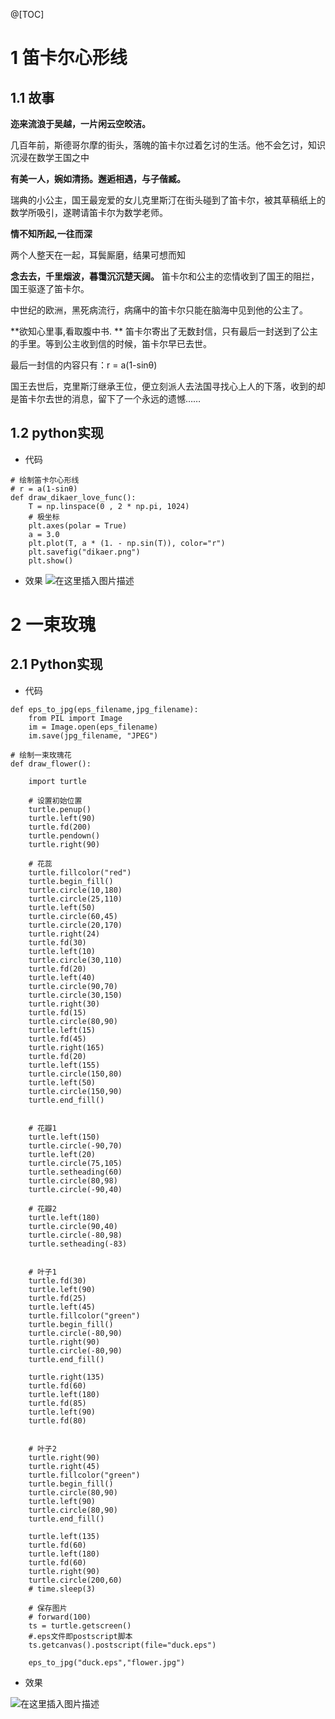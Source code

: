 ﻿@[TOC]

# 1 笛卡尔心形线

## 1.1 故事

**迩来流浪于吴越，一片闲云空皎洁。** 

几百年前，斯德哥尔摩的街头，落魄的笛卡尔过着乞讨的生活。他不会乞讨，知识沉浸在数学王国之中

**有美一人，婉如清扬。邂逅相遇，与子偕臧。**

瑞典的小公主，国王最宠爱的女儿克里斯汀在街头碰到了笛卡尔，被其草稿纸上的数学所吸引，遂聘请笛卡尔为数学老师。

**情不知所起,一往而深**

两个人整天在一起，耳鬓厮磨，结果可想而知

**念去去，千里烟波，暮霭沉沉楚天阔。**
笛卡尔和公主的恋情收到了国王的阻拦，国王驱逐了笛卡尔。

中世纪的欧洲，黑死病流行，病痛中的笛卡尔只能在脑海中见到他的公主了。

**欲知心里事,看取腹中书. **
笛卡尔寄出了无数封信，只有最后一封送到了公主的手里。等到公主收到信的时候，笛卡尔早已去世。

最后一封信的内容只有：r = a(1-sinθ)

国王去世后，克里斯汀继承王位，便立刻派人去法国寻找心上人的下落，收到的却是笛卡尔去世的消息，留下了一个永远的遗憾……

## 1.2 python实现

* 代码

```
# 绘制笛卡尔心形线
# r = a(1-sinθ)
def draw_dikaer_love_func():
    T = np.linspace(0 , 2 * np.pi, 1024)
    # 极坐标
    plt.axes(polar = True)
    a = 3.0
    plt.plot(T, a * (1. - np.sin(T)), color="r")
    plt.savefig("dikaer.png")
    plt.show()
```
* 效果
![在这里插入图片描述](https://img-blog.csdnimg.cn/20200519091242412.png?x-oss-process=image/watermark,type_ZmFuZ3poZW5naGVpdGk,shadow_10,text_aHR0cHM6Ly9ibG9nLmNzZG4ubmV0L2thaWthaV9zaw==,size_16,color_FFFFFF,t_70#pic_center)

# 2 一束玫瑰

## 2.1 Python实现

* 代码

```
def eps_to_jpg(eps_filename,jpg_filename):
    from PIL import Image
    im = Image.open(eps_filename)
    im.save(jpg_filename, "JPEG")

# 绘制一束玫瑰花
def draw_flower():

    import turtle
    
    # 设置初始位置
    turtle.penup()
    turtle.left(90)
    turtle.fd(200)
    turtle.pendown()
    turtle.right(90)
    
    # 花蕊
    turtle.fillcolor("red")
    turtle.begin_fill()
    turtle.circle(10,180)
    turtle.circle(25,110)
    turtle.left(50)
    turtle.circle(60,45)
    turtle.circle(20,170)
    turtle.right(24)
    turtle.fd(30)
    turtle.left(10)
    turtle.circle(30,110)
    turtle.fd(20)
    turtle.left(40)
    turtle.circle(90,70)
    turtle.circle(30,150)
    turtle.right(30)
    turtle.fd(15)
    turtle.circle(80,90)
    turtle.left(15)
    turtle.fd(45)
    turtle.right(165)
    turtle.fd(20)
    turtle.left(155)
    turtle.circle(150,80)
    turtle.left(50)
    turtle.circle(150,90)
    turtle.end_fill()

    
    # 花瓣1
    turtle.left(150)
    turtle.circle(-90,70)
    turtle.left(20)
    turtle.circle(75,105)
    turtle.setheading(60)
    turtle.circle(80,98)
    turtle.circle(-90,40)
    
    # 花瓣2
    turtle.left(180)
    turtle.circle(90,40)
    turtle.circle(-80,98)
    turtle.setheading(-83)

    
    # 叶子1
    turtle.fd(30)
    turtle.left(90)
    turtle.fd(25)
    turtle.left(45)
    turtle.fillcolor("green")
    turtle.begin_fill()
    turtle.circle(-80,90)
    turtle.right(90)
    turtle.circle(-80,90)
    turtle.end_fill()
    
    turtle.right(135)
    turtle.fd(60)
    turtle.left(180)
    turtle.fd(85)
    turtle.left(90)
    turtle.fd(80)

    
    # 叶子2
    turtle.right(90)
    turtle.right(45)
    turtle.fillcolor("green")
    turtle.begin_fill()
    turtle.circle(80,90)
    turtle.left(90)
    turtle.circle(80,90)
    turtle.end_fill()
    
    turtle.left(135)
    turtle.fd(60)
    turtle.left(180)
    turtle.fd(60)
    turtle.right(90)
    turtle.circle(200,60)
    # time.sleep(3)

    # 保存图片
    # forward(100)
    ts = turtle.getscreen()
    #.eps文件即postscript脚本
    ts.getcanvas().postscript(file="duck.eps") 

    eps_to_jpg("duck.eps","flower.jpg")
```

* 效果

![在这里插入图片描述](https://img-blog.csdnimg.cn/20200519095610174.jpg?x-oss-process=image/watermark,type_ZmFuZ3poZW5naGVpdGk,shadow_10,text_aHR0cHM6Ly9ibG9nLmNzZG4ubmV0L2thaWthaV9zaw==,size_16,color_FFFFFF,t_70#pic_center)
